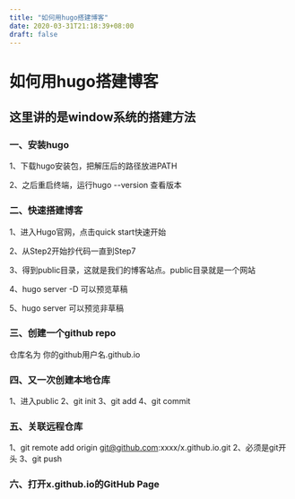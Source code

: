```yaml
---
title: "如何用hugo搭建博客"
date: 2020-03-31T21:18:39+08:00
draft: false
---
```


# 如何用hugo搭建博客
## 这里讲的是window系统的搭建方法
### 一、安装hugo
1、下载hugo安装包，把解压后的路径放进PATH

2、之后重启终端，运行hugo --version 查看版本
### 二、快速搭建博客
1、进入Hugo官网，点击quick start快速开始

2、从Step2开始抄代码一直到Step7

3、得到public目录，这就是我们的博客站点。public目录就是一个网站

4、hugo server -D 可以预览草稿

5、hugo server 可以预览非草稿
### 三、创建一个github repo
仓库名为 你的github用户名.github.io
### 四、又一次创建本地仓库
1、进入public
2、git init
3、git add
4、git commit
### 五、关联远程仓库
1、git remote add origin
git@github.com:xxxx/x.github.io.git
2、必须是git开头
3、git push
### 六、打开x.github.io的GitHub Page
 





